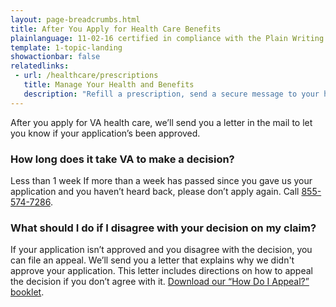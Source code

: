 ```yaml
---
layout: page-breadcrumbs.html
title: After You Apply for Health Care Benefits
plainlanguage: 11-02-16 certified in compliance with the Plain Writing Act
template: 1-topic-landing
showactionbar: false
relatedlinks:
 - url: /healthcare/prescriptions
   title: Manage Your Health and Benefits
   description: "Refill a prescription, send a secure message to your health care provider, and more."
---
```


After you apply for VA health care, we’ll send you a letter in the mail to let you know if your application’s been approved. 

### How long does it take VA to make a decision?

<div class="card information" markdown="0">
<span class="number">Less than 1 week</span>
<span class="description">If more than a week has passed since you gave us your application and you haven’t heard back, please don’t apply again. Call <a href="tel:+18555747286">855-574-7286</a>.</span>
</div>

### What should I do if I disagree with your decision on my claim? 

If your application isn’t approved and you disagree with the decision, you can file an appeal. We’ll send you a letter that explains why we didn't approve your application. This letter includes directions on how to appeal the decision if you don’t agree with it. [Download our “How Do I Appeal?” booklet](http://www.bva.va.gov/docs/Pamphlets/How-Do-I-Appeal-Booklet--508Compliance.pdf).


<div markdown="0"><br></div>
